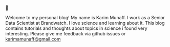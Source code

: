 👋

Welcome to my personal blog! My name is Karim Munaff. I work as a Senior Data Scientist at Brandwatch. 
I love science and learning about it. This blog contains tutorials and thoughts about topics in science i found very interesting. 
Please give me feedback via github issues or karimamunaff@gmail.com